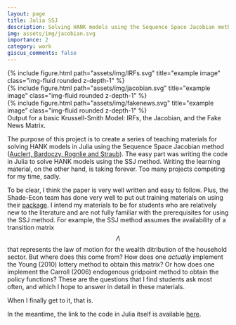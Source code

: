 ```yaml
---
layout: page
title: Julia SSJ
description: Solving HANK models using the Sequence Space Jacobian method in Julia
img: assets/img/jacobian.svg
importance: 2
category: work
giscus_comments: false
---
```



<div class="row">
    <div class="col-sm mt-3 mt-md-0">
        {% include figure.html path="assets/img/IRFs.svg" title="example image" class="img-fluid rounded z-depth-1" %}
    </div>
    <div class="col-sm mt-3 mt-md-0">
        {% include figure.html path="assets/img/jacobian.svg" title="example image" class="img-fluid rounded z-depth-1" %}
    </div>
    <div class="col-sm mt-3 mt-md-0">
        {% include figure.html path="assets/img/fakenews.svg" title="example image" class="img-fluid rounded z-depth-1" %}
    </div>
</div>
<div class="caption">
    Output for a basic Krussell-Smith Model: IRFs, the Jacobian, and the Fake News Matrix.
</div>

The purpose of this project is to create a series of teaching materials for solving HANK models in Julia using the Sequence Space Jacobian method ([Auclert, Bardoczy, Rognlie and Straub](https://web.stanford.edu/~aauclert/sequence_space_jacobian.pdf)).
The easy part was writing the code in Julia to solve HANK models using the SSJ method.
Writing the learning material, on the other hand, is taking forever.
Too many projects competing for my time, sadly.

To be clear, I think the paper is very well written and easy to follow.
Plus, the Shade-Econ team has done very well to put out training materials on using their [package](https://github.com/shade-econ/sequence-jacobian).
I intend my materials to be for students who are relatively new to the literature and are not fully familiar with the prerequisites for using the SSJ method.
For example, the SSJ method assumes the availability of a transition matrix $$\Lambda$$ that represents the law of motion for the wealth ditribution of the household sector. 
But where does this come from? 
How does one _actually_ implement the Young (2010) lottery method to obtain this matrix?
Or how does one implement the Carroll (2006) endogenous gridpoint method to obtain the policy functions?
These are the questions that I find students ask most often, and which I hope to answer in detail in these materials.

When I finally get to it, that is.

In the meantime, the link to the code in Julia itself is available [here](https://github.com/vasudeva-ram/Julia-SSJ).


